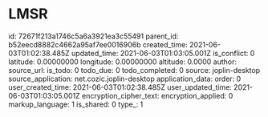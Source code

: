 # LMSR

id: 72671f213a1746c5a6a3921ea3c55491
parent_id: b52eecd8882c4662a95af7ee0016906b
created_time: 2021-06-03T01:02:38.485Z
updated_time: 2021-06-03T01:03:05.001Z
is_conflict: 0
latitude: 0.00000000
longitude: 0.00000000
altitude: 0.0000
author: 
source_url: 
is_todo: 0
todo_due: 0
todo_completed: 0
source: joplin-desktop
source_application: net.cozic.joplin-desktop
application_data: 
order: 0
user_created_time: 2021-06-03T01:02:38.485Z
user_updated_time: 2021-06-03T01:03:05.001Z
encryption_cipher_text: 
encryption_applied: 0
markup_language: 1
is_shared: 0
type_: 1